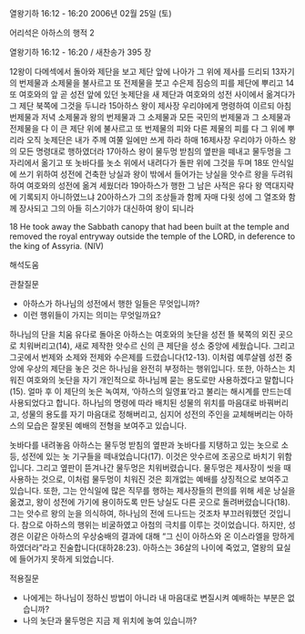 열왕기하 16:12 - 16:20 
2006년 02월 25일 (토)

어리석은 아하스의 행적 2



열왕기하 16:12 - 16:20 / 새찬송가 395 장


12왕이 다메섹에서 돌아와 제단을 보고 제단 앞에 나아가 그 위에 제사를 드리되 13자기의 번제물과 소제물을 불사르고 또 전제물을 붓고 수은제 짐승의 피를 제단에 뿌리고 14또 여호와의 앞 곧 성전 앞에 있던 놋제단을 새 제단과 여호와의 성전 사이에서 옮겨다가 그 제단 북쪽에 그것을 두니라 15아하스 왕이 제사장 우리야에게 명령하여 이르되 아침 번제물과 저녁 소제물과 왕의 번제물과 그 소제물과 모든 국민의 번제물과 그 소제물과 전제물을 다 이 큰 제단 위에 불사르고 또 번제물의 피와 다른 제물의 피를 다 그 위에 뿌리라 오직 놋제단은 내가 주께 여쭐 일에만 쓰게 하라 하매 16제사장 우리야가 아하스 왕의 모든 명령대로 행하였더라 17아하스 왕이 물두멍 받침의 옆판을 떼내고 물두멍을 그 자리에서 옮기고 또 놋바다를 놋소 위에서 내려다가 돌판 위에 그것을 두며 18또 안식일에 쓰기 위하여 성전에 건축한 낭실과 왕이 밖에서 들어가는 낭실을 앗수르 왕을 두려워하여 여호와의 성전에 옮겨 세웠더라 19아하스가 행한 그 남은 사적은 유다 왕 역대지략에 기록되지 아니하였느냐 20아하스가 그의 조상들과 함께 자매 다윗 성에 그 열조와 함께 장사되고 그의 아들 히스기야가 대신하여 왕이 되니라 

18 He took away the Sabbath canopy that had been built at the temple and removed the royal entryway outside the temple of the LORD, in deference to the king of Assyria. (NIV)

해석도움





관찰질문 
- 아하스가 하나님의 성전에서 행한 일들은 무엇입니까? 
- 이런 행위들이 가지는 의미는 무엇일까요? 


하나님의 단을 치움 
유다로 돌아온 아하스는 여호와의 놋단을 성전 뜰 북쪽의 외진 곳으로 치워버리고(14), 새로 제작한 앗수르 신의 큰 제단을 성소 중앙에 세웠습니다. 그리고 그곳에서 번제와 소제와 전제와 수은제를 드렸습니다(12-13). 이처럼 예루살렘 성전 중앙에 우상의 제단을 놓은 것은 하나님을 완전히 부정하는 행위입니다. 또한, 아하스는 치워진 여호와의 놋단을 자기 개인적으로 하나님께 묻는 용도로만 사용하겠다고 말합니다(15). 얼마 후 이 제단의 놋은 녹여져, ‘아하스의 일영표’라고 불리는 해시계를 만드는데 사용되었다고 합니다. 하나님의 명령에 따라 배치된 성물의 위치를 마음대로 바꿔버리고, 성물의 용도를 자기 마음대로 정해버리고, 심지어 성전의 주인을 교체해버리는 아하스의 모습은 잘못된 예배의 전형을 보여주고 있습니다. 

놋바다를 내려놓음 
아하스는 물두멍 받침의 옆판과 놋바다를 지탱하고 있는 놋으로 소 등, 성전에 있는 놋 기구들을 떼내었습니다(17). 이것은 앗수르에 조공으로 바치기 위함입니다. 그리고 옆판이 뜯겨나간 물두멍은 치워버렸습니다. 물두멍은 제사장이 씻을 때 사용하는 것으로, 이처럼 물두멍이 치워진 것은 회개없는 예배를 상징적으로 보여주고 있습니다. 또한, 그는 안식일에 많은 직무를 행하는 제사장들의 편의를 위해 세운 낭실을 옮겼고, 왕이 성전에 가기에 용이하도록 만든 낭실도 다른 곳으로 돌려버렸습니다(18). 그는 앗수르 왕의 눈을 의식하여, 하나님의 전에 드나드는 것조차 부끄러워했던 것입니다. 참으로 아하스의 행위는 비굴하였고 아첨의 극치를 이루는 것이었습니다. 하지만, 성경은 이같은 아하스의 우상숭배의 결과에 대해 “그 신이 아하스와 온 이스라엘을 망하게 하였더라”라고 진술합니다(대하28:23). 아하스는 36살의 나이에 죽었고, 열왕의 묘실에 들어가지 못하게 되었습니다. 

적용질문 
- 나에게는 하나님이 정하신 방법이 아니라 내 마음대로 변질시켜 예배하는 부분은 없습니까? 
- 나의 놋단과 물두멍은 지금 제 위치에 놓여 있습니까?